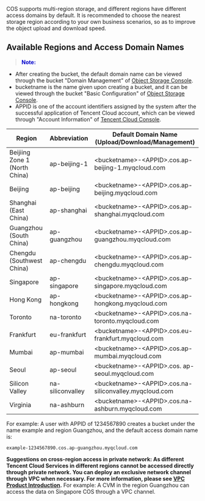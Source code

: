 COS supports multi-region storage, and different regions have different access domains by default. It is recommended to choose the nearest storage region according to your own business scenarios, so as to improve the object upload and download speed.

## Available Regions and Access Domain Names
><font color="#0000cc">**Note:** </font>
- After creating the bucket, the default domain name can be viewed through the bucket "Domain Management" of [Object Storage Console](https://console.cloud.tencent.com/cos4).
- bucketname is the name given upon creating a bucket, and it can be viewed through the bucket "Basic Configuration" of [Object Storage Console](https://console.cloud.tencent.com/cos4).
- APPID is one of the account identifiers assigned by the system after the successful application of Tencent Cloud account, which can be viewed through "Account Information" of [Tencent Cloud Console](https://console.cloud.tencent.com/developer).

| Region                        | Abbreviation     | Default Domain Name (Upload/Download/Management)             |
| ----------------------------- | ---------------- | ------------------------------------------------------------ |
| Beijiing Zone 1 (North China) | ap-beijing-1     | &lt;bucketname&gt;-&lt;APPID&gt;.cos.ap-beijing-1.myqcloud.com |
| Beijing                       | ap-beijing       | &lt;bucketname&gt;-&lt;APPID&gt;.cos.ap-beijing.myqcloud.com |
| Shanghai (East China)         | ap-shanghai      | &lt;bucketname&gt;-&lt;APPID&gt;.cos.ap-shanghai.myqcloud.com |
| Guangzhou (South China)       | ap-guangzhou     | &lt;bucketname&gt;-&lt;APPID&gt;.cos.ap-guangzhou.myqcloud.com |
| Chengdu (Southwest China)     | ap-chengdu       | &lt;bucketname&gt;-&lt;APPID&gt;.cos.ap-chengdu.myqcloud.com |
| Singapore                     | ap-singapore     | &lt;bucketname&gt;-&lt;APPID&gt;.cos.ap-singapore.myqcloud.com |
| Hong Kong                     | ap-hongkong      | &lt;bucketname&gt;-&lt;APPID&gt;.cos.ap-hongkong.myqcloud.com |
| Toronto                       | na-toronto       | &lt;bucketname&gt;-&lt;APPID&gt;.cos.na-toronto.myqcloud.com |
| Frankfurt                     | eu-frankfurt     | &lt;bucketname&gt;-&lt;APPID&gt;.cos.eu-frankfurt.myqcloud.com |
| Mumbai                        | ap-mumbai        | &lt;bucketname&gt;-&lt;APPID&gt;.cos.ap-mumbai.myqcloud.com  |
| Seoul                         | ap-seoul         | &lt;bucketname&gt;-&lt;APPID&gt;.cos. ap-seoul.myqcloud.com  |
| Silicon Valley                | na-siliconvalley | &lt;bucketname&gt;-&lt;APPID&gt;.cos.na-siliconvalley.myqcloud.com |
| Virginia                      | na-ashburn       | &lt;bucketname&gt;-&lt;APPID&gt;.cos.na-ashburn.myqcloud.com |
For example:
A user with APPID of 1234567890 creates a bucket under the name example and region Guangzhou, and the default access domain name is:
```
example-1234567890.cos.ap-guangzhou.myqcloud.com
```

**Suggestions on cross-region access in private network:
As different Tencent Cloud Services in different regions cannot be accessed directly through private network. You can deploy an exclusive network channel through VPC when necessary. For more information, please see [VPC Product Introduction](https://cloud.tencent.com/product/vpc.html).**
For example:
A CVM in the region Guangzhou can access the data on Singapore COS through a VPC channel.
